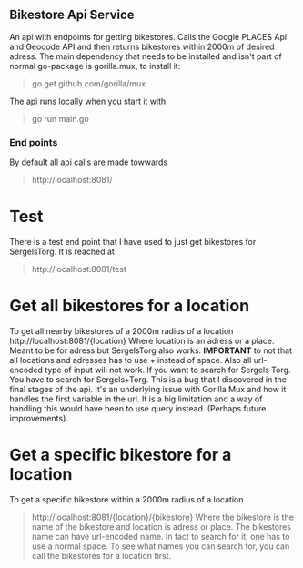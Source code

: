 ## Bikestore Api Service

An api with endpoints for getting bikestores.
Calls the Google PLACES Api and Geocode API and then returns
bikestores within 2000m of desired adress.
The main dependency that needs to be installed and isn't part of normal go-package is gorilla.mux, to install it:
>go get github.com/gorilla/mux

The api runs locally when you start it with 
>go run main.go


### End points
By default all api calls are made towwards
>http://localhost:8081/

# Test
There is a test end point that I have used to just get bikestores for SergelsTorg. It is reached at
>http://localhost:8081/test

# Get all bikestores for a location
To get all nearby bikestores of a 2000m radius of a location
http://localhost:8081/{location}
Where location is an adress or a place. Meant to be for adress but SergelsTorg also works.
**IMPORTANT** to not that all locations and adresses has to use + instead of space. Also all url-encoded type of
input will not work. If you want to search for Sergels Torg. You have to search for Sergels+Torg. This is
a bug that I discovered in the final stages of the api. It's an underlying issue with Gorilla Mux and how it handles
the first variable in the url. It is a big limitation and a way of handling this would have been to use query instead.
(Perhaps future improvements).

# Get a specific bikestore for a location
To get a specific bikestore within a 2000m radius of a location
>http://localhost:8081/{location}/{bikestore}
Where the bikestore is the name of the bikestore and location is adress or place. The bikestores name can have url-encoded name.
In fact to search for it, one has to use a normal space. To see what names you can search for, you can call
the bikestores for a location first.


